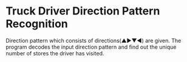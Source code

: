 # Truck Driver Direction Pattern Recognition

Direction pattern which consists of directions(▲▶▼◀) are given. The program decodes the input direction pattern and find out the unique number of stores the driver has visited.
